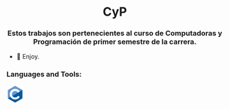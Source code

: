 <h1 align="center">CyP</h1>
<h3 align="center">Estos trabajos son pertenecientes al curso de Computadoras y Programación de primer semestre de la carrera.</h3>

- 🌱 Enjoy.

<h3 align="left">Languages and Tools:</h3>
<p align="left"> <a href="https://www.cprogramming.com/" target="_blank" rel="noreferrer"> <img src="https://raw.githubusercontent.com/devicons/devicon/master/icons/c/c-original.svg" alt="c" width="40" height="40"/> </a> </p>
